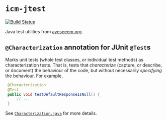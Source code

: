 `icm-jtest`
===========

[![Build Status](https://travis-ci.org/ayeseeem/icm-jtest.svg?branch=master)](https://travis-ci.org/ayeseeem/icm-jtest)

Java test utilities from [ayeseeem.org](https://www.ayeseeem.org/).

`@Characterization` annotation for JUnit `@Test`s
-------------------------------------------------

Marks unit tests (whole test classes, or individual test methods) as
characterization tests. That is, tests that *characterize* (capture,
or describe, or document) the behaviour of the code, but without necessarily
*specifying* the behaviour. For example,

```java
 @Characterization
 @Test
 public void testDefaultResponseIsNull() {
     // ...
 }
```

See
[`Characterization.java`](https://github.com/ayeseeem/icm-jtest/blob/master/src/main/java/org/ayeseeem/jtest/Characterization.java) for more details.
